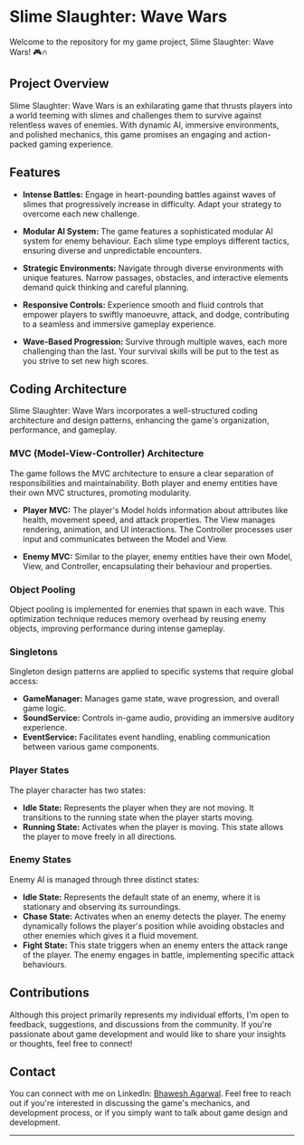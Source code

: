 # Slime Slaughter: Wave Wars

Welcome to the repository for my game project, Slime Slaughter: Wave Wars! 🎮🔥

## Project Overview

Slime Slaughter: Wave Wars is an exhilarating game that thrusts players into a world teeming with slimes and challenges them to survive against relentless waves of enemies. With dynamic AI, immersive environments, and polished mechanics, this game promises an engaging and action-packed gaming experience.

## Features

- **Intense Battles:** Engage in heart-pounding battles against waves of slimes that progressively increase in difficulty. Adapt your strategy to overcome each new challenge.

- **Modular AI System:** The game features a sophisticated modular AI system for enemy behaviour. Each slime type employs different tactics, ensuring diverse and unpredictable encounters.

- **Strategic Environments:** Navigate through diverse environments with unique features. Narrow passages, obstacles, and interactive elements demand quick thinking and careful planning.

- **Responsive Controls:** Experience smooth and fluid controls that empower players to swiftly manoeuvre, attack, and dodge, contributing to a seamless and immersive gameplay experience.

- **Wave-Based Progression:** Survive through multiple waves, each more challenging than the last. Your survival skills will be put to the test as you strive to set new high scores.

## Coding Architecture

Slime Slaughter: Wave Wars incorporates a well-structured coding architecture and design patterns, enhancing the game's organization, performance, and gameplay.

### MVC (Model-View-Controller) Architecture

The game follows the MVC architecture to ensure a clear separation of responsibilities and maintainability. Both player and enemy entities have their own MVC structures, promoting modularity.

- **Player MVC:** The player's Model holds information about attributes like health, movement speed, and attack properties. The View manages rendering, animation, and UI interactions. The Controller processes user input and communicates between the Model and View.

- **Enemy MVC:** Similar to the player, enemy entities have their own Model, View, and Controller, encapsulating their behaviour and properties.

### Object Pooling

Object pooling is implemented for enemies that spawn in each wave. This optimization technique reduces memory overhead by reusing enemy objects, improving performance during intense gameplay.

### Singletons

Singleton design patterns are applied to specific systems that require global access:

- **GameManager:** Manages game state, wave progression, and overall game logic.
- **SoundService:** Controls in-game audio, providing an immersive auditory experience.
- **EventService:** Facilitates event handling, enabling communication between various game components.

### Player States

The player character has two states:

- **Idle State:** Represents the player when they are not moving. It transitions to the running state when the player starts moving.
- **Running State:** Activates when the player is moving. This state allows the player to move freely in all directions.

### Enemy States

Enemy AI is managed through three distinct states:

- **Idle State:** Represents the default state of an enemy, where it is stationary and observing its surroundings.
- **Chase State:** Activates when an enemy detects the player. The enemy dynamically follows the player's position while avoiding obstacles and other enemies which gives it a fluid movement.
- **Fight State:** This state triggers when an enemy enters the attack range of the player. The enemy engages in battle, implementing specific attack behaviours.

## Contributions

Although this project primarily represents my individual efforts, I'm open to feedback, suggestions, and discussions from the community. If you're passionate about game development and would like to share your insights or thoughts, feel free to connect!

## Contact

You can connect with me on LinkedIn: [Bhawesh Agarwal](https://www.linkedin.com/in/bhawesh-agarwal-70b98b113). Feel free to reach out if you're interested in discussing the game's mechanics, and development process, or if you simply want to talk about game design and development.

---
